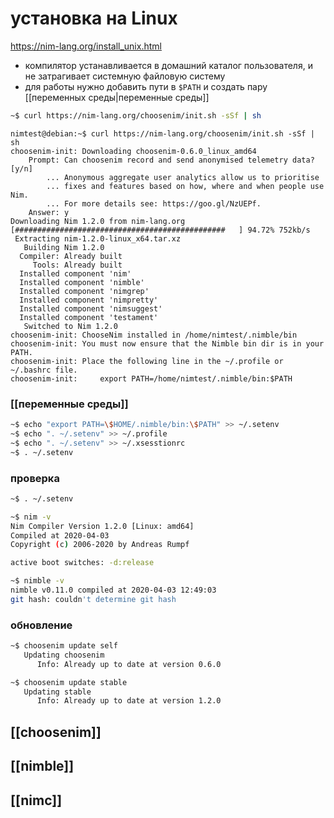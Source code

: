 # установка на Linux

https://nim-lang.org/install_unix.html

* компилятор устанавливается в домашний каталог пользователя, и не затрагивает системную файловую систему
* для работы нужно добавить пути в `$PATH` и создать пару [[переменных среды|переменные среды]]

```sh
~$ curl https://nim-lang.org/choosenim/init.sh -sSf | sh
```

```
nimtest@debian:~$ curl https://nim-lang.org/choosenim/init.sh -sSf | sh
choosenim-init: Downloading choosenim-0.6.0_linux_amd64
    Prompt: Can choosenim record and send anonymised telemetry data? [y/n]
        ... Anonymous aggregate user analytics allow us to prioritise
        ... fixes and features based on how, where and when people use Nim.
        ... For more details see: https://goo.gl/NzUEPf.
    Answer: y
Downloading Nim 1.2.0 from nim-lang.org
[###############################################   ] 94.72% 752kb/s
 Extracting nim-1.2.0-linux_x64.tar.xz
   Building Nim 1.2.0
  Compiler: Already built
     Tools: Already built
  Installed component 'nim'
  Installed component 'nimble'
  Installed component 'nimgrep'
  Installed component 'nimpretty'
  Installed component 'nimsuggest'
  Installed component 'testament'
   Switched to Nim 1.2.0
choosenim-init: ChooseNim installed in /home/nimtest/.nimble/bin
choosenim-init: You must now ensure that the Nimble bin dir is in your PATH.
choosenim-init: Place the following line in the ~/.profile or ~/.bashrc file.
choosenim-init:     export PATH=/home/nimtest/.nimble/bin:$PATH
```
### [[переменные среды]]

```sh
~$ echo "export PATH=\$HOME/.nimble/bin:\$PATH" >> ~/.setenv
~$ echo ". ~/.setenv" >> ~/.profile
~$ echo ". ~/.setenv" >> ~/.xsesstionrc
~$ . ~/.setenv
```

### проверка

```sh
~$ . ~/.setenv

~$ nim -v
Nim Compiler Version 1.2.0 [Linux: amd64]
Compiled at 2020-04-03
Copyright (c) 2006-2020 by Andreas Rumpf

active boot switches: -d:release

~$ nimble -v
nimble v0.11.0 compiled at 2020-04-03 12:49:03
git hash: couldn't determine git hash

```

### обновление

```sh
~$ choosenim update self
   Updating choosenim
      Info: Already up to date at version 0.6.0
```
```sh
~$ choosenim update stable
   Updating stable
      Info: Already up to date at version 1.2.0
```

## [[choosenim]]
## [[nimble]]
## [[nimc]]
